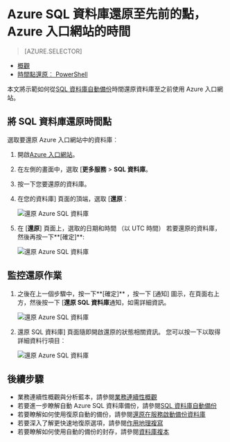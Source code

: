 <properties
    pageTitle="時間 （Azure 入口網站） 將 Azure SQL 資料庫還原到上一個 |Microsoft Azure"
    description="還原時間點 Azure SQL 資料庫。"
    services="sql-database"
    documentationCenter=""
    authors="stevestein"
    manager="jhubbard"
    editor=""/>

<tags
    ms.service="sql-database"
    ms.devlang="NA"
    ms.date="10/18/2016"
    ms.author="sstein"
    ms.workload="NA"
    ms.topic="article"
    ms.tgt_pltfrm="NA"/>


# <a name="restore-an-azure-sql-database-to-a-previous-point-in-time-with-the-azure-portal"></a>Azure SQL 資料庫還原至先前的點，Azure 入口網站的時間


> [AZURE.SELECTOR]
- [概觀](sql-database-recovery-using-backups.md)
- [時間點還原︰ PowerShell](sql-database-point-in-time-restore-powershell.md)

本文將示範如何從[SQL 資料庫自動備份](sql-database-automated-backups.md)時間還原資料庫至之前使用 Azure 入口網站。

## <a name="restore-a-sql-database-to-a-previous-point-in-time"></a>將 SQL 資料庫還原時間點

選取要還原 Azure 入口網站中的資料庫︰

1.  開啟[Azure 入口網站](https://portal.azure.com)。
2.  在左側的畫面中，選取 [**更多服務** > **SQL 資料庫**。
3.  按一下您要還原的資料庫。
4.  在您的資料庫] 頁面的頂端，選取 [**還原**︰

    ![還原 Azure SQL 資料庫](./media/sql-database-point-in-time-restore-portal/restore.png)

5.  在 [**還原**] 頁面上，選取的日期和時間 （以 UTC 時間） 若要還原的資料庫，然後再按一下**[確定]**:

    ![還原 Azure SQL 資料庫](./media/sql-database-point-in-time-restore-portal/restore-details.png)

## <a name="monitor-the-restore-operation"></a>監控還原作業

1. 之後在上一個步驟中，按一下**[確定]** ，按一下 [通知] 圖示，在頁面右上方，然後按一下 [**還原 SQL 資料庫**通知，如需詳細資訊。

    ![還原 Azure SQL 資料庫](./media/sql-database-point-in-time-restore-portal/notification-icon.png)

2. 還原 SQL 資料庫] 頁面隨即開啟還原的狀態相關資訊。 您可以按一下以取得詳細資料行項目︰

    ![還原 Azure SQL 資料庫](./media/sql-database-point-in-time-restore-portal/inprogress.png)

 

## <a name="next-steps"></a>後續步驟

- 業務連續性概觀與分析藍本，請參閱[業務連續性概觀](sql-database-business-continuity.md)
- 若要進一步瞭解自動 Azure SQL 資料庫備份，請參閱[SQL 資料庫自動備份](sql-database-automated-backups.md)
- 若要瞭解如何使用復原自動的備份，請參閱[還原在服務啟動備份資料庫](sql-database-recovery-using-backups.md)
- 若要深入了解更快速地復原選項，請參閱[作用地理複寫](sql-database-geo-replication-overview.md)  
- 若要瞭解如何使用自動的備份的封存，請參閱[資料庫複本](sql-database-copy.md)
